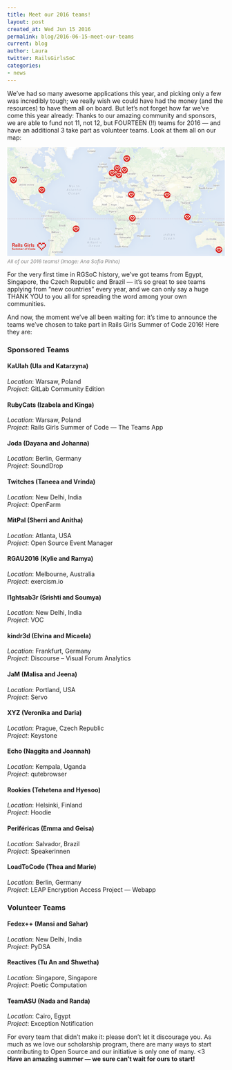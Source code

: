 ```yaml
---
title: Meet our 2016 teams!
layout: post
created_at: Wed Jun 15 2016
permalink: blog/2016-06-15-meet-our-teams
current: blog
author: Laura
twitter: RailsGirlsSoC
categories:
- news
---
```


We’ve had so many awesome applications this year, and picking only a few was incredibly tough; we really wish we could have had the money (and the resources) to have them all on board. But let’s not forget how far we’ve come this year already: Thanks to our amazing community and sponsors, we are able to fund not 11, not 12, but FOURTEEN (!!) teams for 2016 — and have an additional 3 take part as volunteer teams. Look at them all on our map:


![RGSoC Teams 2016](/img/blog/2016/meet-our-teams-locations.png)
<font color="grey"><small><i>All of our 2016 teams! (Image: Ana Sofia Pinho)</i></small></font>

For the very first time in RGSoC history, we’ve got teams from Egypt, Singapore, the Czech Republic and Brazil — it’s so great to see teams applying from “new countries” every year, and we can only say a huge THANK YOU to you all for spreading the word among your own communities. 

And now, the moment we’ve all been waiting for: it’s time to announce the teams we’ve chosen to take part in Rails Girls Summer of Code 2016! Here they are: 

### Sponsored Teams

#### <span class="color-red">KaUlah (Ula and Katarzyna)</span>
_Location_: Warsaw, Poland  
_Project_: GitLab Community Edition


#### <span class="color-red">RubyCats (Izabela and Kinga)</span>
_Location_: Warsaw, Poland  
_Project_: Rails Girls Summer of Code — The Teams App

#### <span class="color-red">Joda (Dayana and Johanna)</span>
_Location_: Berlin, Germany  
_Project_: SoundDrop

#### <span class="color-red">Twitches (Taneea and Vrinda)</span>

_Location_: New Delhi, India  
_Project_: OpenFarm

#### <span class="color-red">MitPal (Sherri and Anitha)</span>
_Location_: Atlanta, USA  
_Project_: Open Source Event Manager

#### <span class="color-red">RGAU2016 (Kylie and Ramya)</span>
_Location_: Melbourne, Australia  
_Project_: exercism.io

#### <span class="color-red">l1ghtsab3r (Srishti and Soumya)</span>
_Location_: New Delhi, India  
_Project_: VOC

#### <span class="color-red">kindr3d (Elvina and Micaela)</span>
_Location_: Frankfurt, Germany  
_Project_: Discourse – Visual Forum Analytics

#### <span class="color-red">JaM (Malisa and Jeena)</span>
_Location_: Portland, USA  
_Project_: Servo

#### <span class="color-red">XYZ (Veronika and Daria)</span>
_Location_: Prague, Czech Republic  
_Project_: Keystone

#### <span class="color-red">Echo (Naggita and Joannah)</span>
_Location_: Kempala, Uganda  
_Project_: qutebrowser

#### <span class="color-red">Rookies (Tehetena and Hyesoo)</span>
_Location_: Helsinki, Finland  
_Project_: Hoodie

#### <span class="color-red">Periféricas (Emma and Geisa)</span>
_Location_: Salvador, Brazil  
_Project_: Speakerinnen

#### <span class="color-red">LoadToCode (Thea and Marie)</span>
_Location_: Berlin, Germany  
_Project_: LEAP Encryption Access Project — Webapp



### Volunteer Teams

#### <span class="color-red">Fedex++ (Mansi and Sahar)</span>
_Location_: New Delhi, India  
_Project_: PyDSA

#### <span class="color-red">Reactives (Tu An and Shwetha)</span>
_Location_: Singapore, Singapore  
_Project_: Poetic Computation

#### <span class="color-red">TeamASU (Nada and Randa)</span>
_Location_: Cairo, Egypt  
_Project_: Exception Notification

For every team that didn’t make it: please don’t let it discourage you. As much as we love our scholarship program, there are many ways to start contributing to Open Source and our initiative is only one of many. <3  
**Have an amazing summer — we sure can’t wait for ours to start!**
